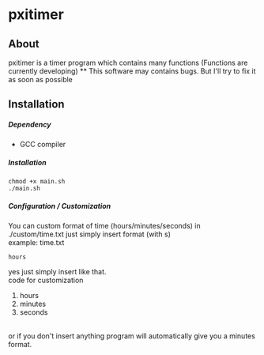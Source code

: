 # pxitimer

## About
pxitimer is a timer program which contains many functions (Functions are currently developing)
** This software may contains bugs. But I'll try to fix it as soon as possible

## Installation

##### Dependency
- GCC compiler

##### Installation

```
chmod +x main.sh
./main.sh
```

##### Configuration / Customization
You can custom format of time (hours/minutes/seconds) in ./custom/time.txt just simply insert format (with s) <br>
example:
time.txt
```
hours
```
yes just simply insert like that. <br>
code for customization
1. hours
2. minutes
3. seconds
<br>
or if you don't insert anything program will automatically give you a minutes format.